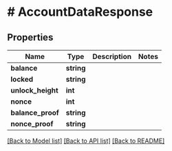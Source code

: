 # # AccountDataResponse

## Properties

Name | Type | Description | Notes
------------ | ------------- | ------------- | -------------
**balance** | **string** |  |
**locked** | **string** |  |
**unlock_height** | **int** |  |
**nonce** | **int** |  |
**balance_proof** | **string** |  |
**nonce_proof** | **string** |  |

[[Back to Model list]](../../README.md#models) [[Back to API list]](../../README.md#endpoints) [[Back to README]](../../README.md)

